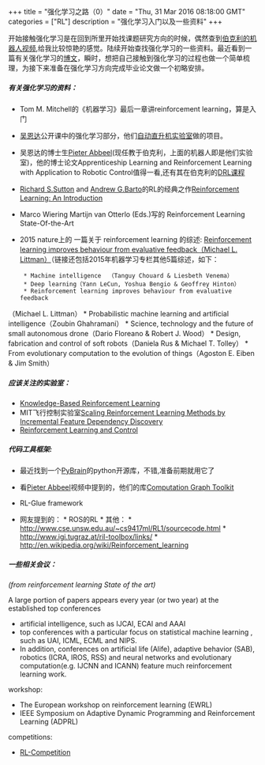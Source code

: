 +++ 
title = "强化学习之路（0）" 
date = "Thu, 31 Mar 2016 08:18:00 GMT" 
categories = ["RL"] 
description = "强化学习入门以及一些资料" 
+++ 


开始接触强化学习是在回到所里开始找课题研究方向的时候，偶然查到[伯克利的机器人视频](http://news.berkeley.edu/2015/05/21/deep-learning-robot-masters-skills-via-trial-and-error/),给我比较惊艳的感觉。陆续开始查找强化学习的一些资料。最近看到一篇有关强化学习的[博文](http://blog.exbot.net/archives/223)，瞬时，想把自己接触到强化学习的过程也做一个简单梳理，为接下来准备在强化学习方向完成毕业论文做一个初略安排。

#####  有关强化学习的资料：
* Tom M. Mitchell的《机器学习》最后一章讲reinforcement learning，算是入门

* [吴恩达](http://www.andrewng.org/)公开课中的强化学习部分，他们[自动直升机实验室](http://heli.stanford.edu/)做的项目。
* 吴恩达的博士生[Pieter Abbeel](http://www.cs.berkeley.edu/~pabbeel/)(现任教于伯克利，上面的机器人即是他们实验室)，他的博士论文Apprenticeship Learning and Reinforcement Learning with Application to Robotic Control值得一看,还有其在伯克利的[DRL课程](http://rll.berkeley.edu/deeprlcourse/)

* [Richard S.Sutton](http://webdocs.cs.ualberta.ca/~sutton/index.html) and [Andrew G.Barto](http://www-anw.cs.umass.edu/~barto/)的RL的经典之作[Reinforcement Learning: An Introduction](http://webdocs.cs.ualberta.ca/~sutton/book/the-book.html)

* Marco Wiering Martijn van Otterlo (Eds.)写的 Reinforcement Learning State-Of-the-Art
* 2015 nature上的 一篇关于 reinforcement learning 的综述: [Reinforcement learning improves behaviour from evaluative feedback（Michael L. Littman）](http://valser.org/thread-246-1-1.html)（链接还包括2015年机器学习专栏其他5篇综述，如下：

       * Machine intelligence  （Tanguy Chouard & Liesbeth Venema）
       * Deep learning（Yann LeCun, Yoshua Bengio & Geoffrey Hinton）
       * Reinforcement learning improves behaviour from evaluative feedback
（Michael L. Littman）
       * Probabilistic machine learning and artificial intelligence（Zoubin Ghahramani）
       * Science, technology and the future of small autonomous drone（Dario Floreano & Robert J. Wood）
       * Design, fabrication and control of soft robots（Daniela Rus & Michael T. Tolley）
       * From evolutionary computation to the evolution of things（Agoston E. Eiben & Jim Smith）

#####  应该关注的实验室：

* [Knowledge-Based Reinforcement Learning](https://www.cs.york.ac.uk/rl/research.php)
* MIT飞行控制实验室[Scaling Reinforcement Learning Methods by Incremental Feature Dependency Discovery](http://acl.mit.edu/projects/iFDD.htm)
* [Reinforcement Learning and Control](http://www.cs.colostate.edu/~anderson/res/rl/)


#####  代码工具框架:
* 最近找到一个[PyBrain](http://pybrain.org/)的python开源库，不错,准备前期就用它了

* 看[Pieter Abbeel](http://www.cs.berkeley.edu/~pabbeel/)视频中提到的，他们的库[Computation Graph Toolkit](http://rll.berkeley.edu/cgt/)
* RL-Glue framework

* 网友提到的：
        * ROS的RL
        * 其他：
                * http://www.cse.unsw.edu.au/~cs9417ml/RL1/sourcecode.html
                * http://www.igi.tugraz.at/ril-toolbox/links/
                * http://en.wikipedia.org/wiki/Reinforcement_learning

#####  一些相关会议：
*(from reinforcement learning State of the art)*

A large portion of papers appears every year (or two year) at the established top conferences

* artificial intelligence, such as IJCAI, ECAI and AAAI
* top conferences with a particular focus on statistical machine learning , such as UAI, ICML, ECML and NIPS.
* In addition, conferences on artificial life (Alife), adaptive behavior
(SAB), robotics (ICRA, IROS, RSS) and neural networks and evolutionary computation(e.g. IJCNN and ICANN) feature much reinforcement learning work.

workshop:

* The European workshop on reinforcement learning (EWRL)
* IEEE Symposium on Adaptive Dynamic Programming and Reinforcement Learning (ADPRL)

competitions:

* [RL-Competition](http://www.rl-competition.org/)



